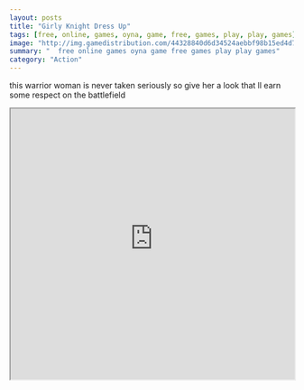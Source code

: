 ```yaml
---
layout: posts
title: "Girly Knight Dress Up"
tags: [free, online, games, oyna, game, free, games, play, play, games]
image: "http://img.gamedistribution.com/44328840d6d34524aebbf98b15ed4d79.jpg"
summary: "  free online games oyna game free games play play games"
category: "Action"
---
```


this warrior woman is never taken seriously so give her a look that ll earn some respect on the battlefield

<iframe width="100%" height="480px;" src="http://flash.gamedistribution.com?game=44328840d6d34524aebbf98b15ed4d79"></iframe>